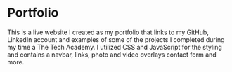 # Portfolio
This is a live website I created as my portfolio that links to my GitHub, LinkedIn account and examples of some of the projects I completed during my time a The Tech Academy. I utilized CSS and JavaScript for the styling and contains a navbar, links, photo and video overlays contact form and more.
